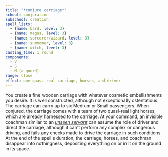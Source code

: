 ```yaml
---
title: "*conjure carriage*"
school: conjuration
subschool: creation
spell_lists:
  - {name: bard, level: 3}
  - {name: magus, level: 3}
  - {name: sorcerer/wizard, level: 3}
  - {name: summoner, level: 3}
  - {name: witch, level: 3}
casting_time: 1 round
components:
  - V
  - S
  - M (a gourd)
range: close
effect: one quasi-real carriage, horses, and driver
---
```


You create a fine wooden carriage with whatever cosmetic embellishments you desire. It is well constructed, although not exceptionally ostentatious. The carriage can carry up to six Medium or Small passengers. When conjured, the carriage comes with a team of two quasi-real light horses, which are already harnessed to the carriage. At your command, an invisible coachman similar to an [*unseen servant*](/spells/unseen-servant/) can assume the role of driver and direct the carriage, although it can't perform any complex or dangerous driving, and fails any checks made to drive the carriage in such conditions. At the end of the spell's duration, the carriage, horses, and coachman disappear into nothingness, depositing everything on or in it on the ground in its space.

